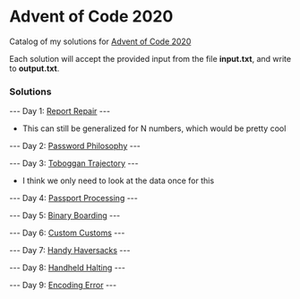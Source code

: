 # Advent of Code 2020
Catalog of my solutions for [Advent of Code 2020](https://adventofcode.com/2020)

Each solution will accept the provided input from the file **input.txt**, and write to **output.txt**.

### Solutions
--- Day 1: [Report Repair](https://github.com/tsalgie/advent_of_code_2020/blob/main/01/report_repair.py) ---
- This can still be generalized for N numbers, which would be pretty cool

--- Day 2: [Password Philosophy](https://github.com/tsalgie/advent_of_code_2020/blob/main/02/password_philosophy.py) ---

--- Day 3: [Toboggan Trajectory](https://github.com/tsalgie/advent_of_code_2020/blob/main/03/toboggan_trajectory.py) ---
- I think we only need to look at the data once for this

--- Day 4: [Passport Processing](https://github.com/tsalgie/advent_of_code_2020/blob/main/04/passport_processing.py) ---

--- Day 5: [Binary Boarding](https://github.com/tsalgie/advent_of_code_2020/blob/main/05/binary_boarding.py) ---

--- Day 6: [Custom Customs](https://github.com/tsalgie/advent_of_code_2020/blob/main/06/custom_customs.py) ---

--- Day 7: [Handy Haversacks](https://github.com/tsalgie/advent_of_code_2020/blob/main/07/handy_haversacks.py) ---

--- Day 8: [Handheld Halting](https://github.com/tsalgie/advent_of_code_2020/blob/main/08/handheld_halting.py) ---

--- Day 9: [Encoding Error](https://github.com/tsalgie/advent_of_code_2020/blob/main/09/encoding_error.py) ---